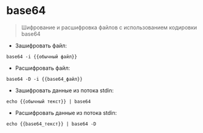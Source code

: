 # base64

> Шифрование и расшифровка файлов с использованием кодировки base64

- Зашифровать файл:

`base64 -i {{обычный файл}}`

- Расшифровать файл:

`base64 -D -i {{base64_файл}}`

- Зашифровать данные из потока stdin:

`echo {{обычный текст}} | base64`

- Расшифровать данные из потока stdin:

`echo {{base64_текст}} | base64 -D`

